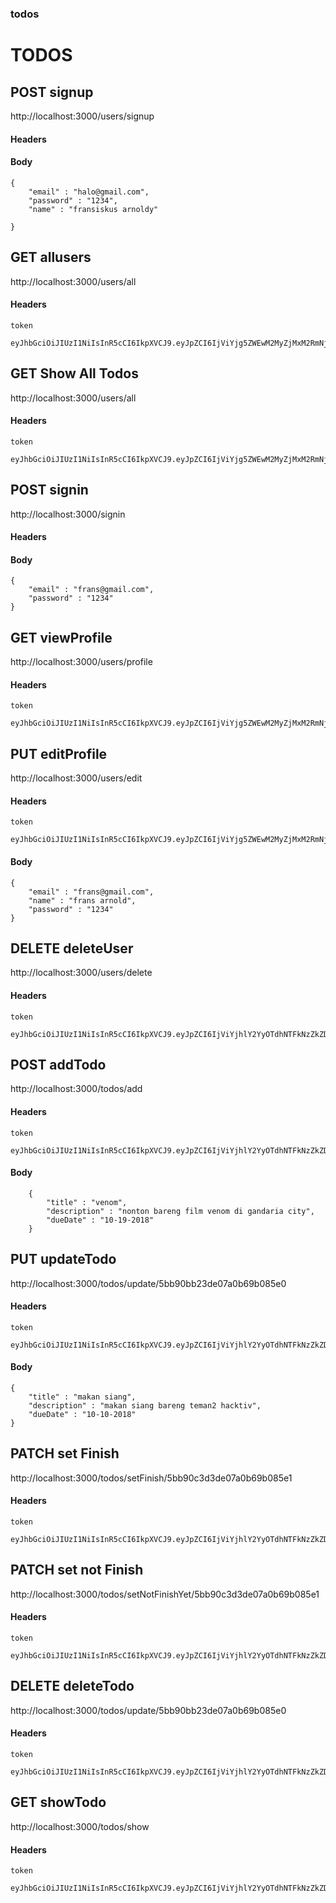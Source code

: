 ### todos

TODOS
=====


POST signup
-----------

http://localhost:3000/users/signup

#### Headers

#### Body
```
{
    "email" : "halo@gmail.com",
    "password" : "1234",
    "name" : "fransiskus arnoldy"

}
```

GET allusers
------------

http://localhost:3000/users/all

#### Headers
```
token

eyJhbGciOiJIUzI1NiIsInR5cCI6IkpXVCJ9.eyJpZCI6IjViYjg5ZWEwM2MyZjMxM2RmNjVhNTE5NyIsImVtYWlsIjoiaGFsb0BnbWFpbC5jb20iLCJuYW1lIjoiZnJhbnNpc2t1cyBhcm5vbGR5IiwiaWF0IjoxNTM4ODQwODQ4fQ.x87xTVmdlChvcP2cWgsrZQ8LkGA51ea8DrP7FRRSTLA
```
GET Show All Todos
------------------

http://localhost:3000/users/all

#### Headers
```
token

eyJhbGciOiJIUzI1NiIsInR5cCI6IkpXVCJ9.eyJpZCI6IjViYjg5ZWEwM2MyZjMxM2RmNjVhNTE5NyIsImVtYWlsIjoiaGFsb0BnbWFpbC5jb20iLCJuYW1lIjoiZnJhbnNpc2t1cyBhcm5vbGR5IiwiaWF0IjoxNTM4ODQwODQ4fQ.x87xTVmdlChvcP2cWgsrZQ8LkGA51ea8DrP7FRRSTLA
```

POST signin
-----------

http://localhost:3000/signin

#### Headers

#### Body
```
{
    "email" : "frans@gmail.com",
    "password" : "1234"
}
```
GET viewProfile
---------------

http://localhost:3000/users/profile
#### Headers
```
token

eyJhbGciOiJIUzI1NiIsInR5cCI6IkpXVCJ9.eyJpZCI6IjViYjg5ZWEwM2MyZjMxM2RmNjVhNTE5NyIsImVtYWlsIjoiaGFsb0BnbWFpbC5jb20iLCJuYW1lIjoiZnJhbnNpc2t1cyBhcm5vbGR5IiwiaWF0IjoxNTM4ODQwODQ4fQ.x87xTVmdlChvcP2cWgsrZQ8LkGA51ea8DrP7FRRSTLA
```


PUT editProfile
---------------

http://localhost:3000/users/edit

#### Headers
```
token

eyJhbGciOiJIUzI1NiIsInR5cCI6IkpXVCJ9.eyJpZCI6IjViYjg5ZWEwM2MyZjMxM2RmNjVhNTE5NyIsImVtYWlsIjoiaGFsb0BnbWFpbC5jb20iLCJuYW1lIjoiZnJhbnNpc2t1cyBhcm5vbGR5IiwiaWF0IjoxNTM4ODQwODQ4fQ.x87xTVmdlChvcP2cWgsrZQ8LkGA51ea8DrP7FRRSTLA
```
#### Body
```
{
    "email" : "frans@gmail.com",
    "name" : "frans arnold",
    "password" : "1234"
}
```
DELETE deleteUser
-----------------

http://localhost:3000/users/delete
#### Headers
```
token

eyJhbGciOiJIUzI1NiIsInR5cCI6IkpXVCJ9.eyJpZCI6IjViYjhlY2YyOTdhNTFkNzZkZDUwNGY4NCIsImVtYWlsIjoiaGFsb0BnbWFpbC5jb20iLCJuYW1lIjoiZnJhbnNoaXJvIiwiaXNHb29nbGUiOmZhbHNlLCJpYXQiOjE1Mzg4NTM2ODV9.OzRkzV4UJ8RNIxEzo4BEvJ5os0QMe42xPpqClhTaFFM
```

POST addTodo
------------

http://localhost:3000/todos/add

#### Headers
```
token

eyJhbGciOiJIUzI1NiIsInR5cCI6IkpXVCJ9.eyJpZCI6IjViYjhlY2YyOTdhNTFkNzZkZDUwNGY4NCIsImVtYWlsIjoiaGFsb0BnbWFpbC5jb20iLCJuYW1lIjoiZnJhbnNoaXJvIiwiaXNHb29nbGUiOmZhbHNlLCJpYXQiOjE1Mzg4NTM2ODV9.OzRkzV4UJ8RNIxEzo4BEvJ5os0QMe42xPpqClhTaFFM
```
#### Body
```
    {
    	"title" : "venom",
    	"description" : "nonton bareng film venom di gandaria city",
    	"dueDate" : "10-19-2018"
    }
```

PUT updateTodo
--------------

http://localhost:3000/todos/update/5bb90bb23de07a0b69b085e0

#### Headers
```
token

eyJhbGciOiJIUzI1NiIsInR5cCI6IkpXVCJ9.eyJpZCI6IjViYjhlY2YyOTdhNTFkNzZkZDUwNGY4NCIsImVtYWlsIjoiaGFsb0BnbWFpbC5jb20iLCJuYW1lIjoiZnJhbnNoaXJvIiwiaXNHb29nbGUiOmZhbHNlLCJpYXQiOjE1Mzg4NTM2ODV9.OzRkzV4UJ8RNIxEzo4BEvJ5os0QMe42xPpqClhTaFFM
```
#### Body
```
{
    "title" : "makan siang",
    "description" : "makan siang bareng teman2 hacktiv",
    "dueDate" : "10-10-2018"
}
```
PATCH set Finish
----------------

http://localhost:3000/todos/setFinish/5bb90c3d3de07a0b69b085e1

#### Headers
```
token

eyJhbGciOiJIUzI1NiIsInR5cCI6IkpXVCJ9.eyJpZCI6IjViYjhlY2YyOTdhNTFkNzZkZDUwNGY4NCIsImVtYWlsIjoiaGFsb0BnbWFpbC5jb20iLCJuYW1lIjoiZnJhbnNoaXJvIiwiaXNHb29nbGUiOmZhbHNlLCJpYXQiOjE1Mzg4NTM2ODV9.OzRkzV4UJ8RNIxEzo4BEvJ5os0QMe42xPpqClhTaFFM
```

PATCH set not Finish
--------------------

http://localhost:3000/todos/setNotFinishYet/5bb90c3d3de07a0b69b085e1

#### Headers
```
token

eyJhbGciOiJIUzI1NiIsInR5cCI6IkpXVCJ9.eyJpZCI6IjViYjhlY2YyOTdhNTFkNzZkZDUwNGY4NCIsImVtYWlsIjoiaGFsb0BnbWFpbC5jb20iLCJuYW1lIjoiZnJhbnNoaXJvIiwiaXNHb29nbGUiOmZhbHNlLCJpYXQiOjE1Mzg4NTM2ODV9.OzRkzV4UJ8RNIxEzo4BEvJ5os0QMe42xPpqClhTaFFM
```
DELETE deleteTodo
-----------------

http://localhost:3000/todos/update/5bb90bb23de07a0b69b085e0

#### Headers
```
token

eyJhbGciOiJIUzI1NiIsInR5cCI6IkpXVCJ9.eyJpZCI6IjViYjhlY2YyOTdhNTFkNzZkZDUwNGY4NCIsImVtYWlsIjoiaGFsb0BnbWFpbC5jb20iLCJuYW1lIjoiZnJhbnNoaXJvIiwiaXNHb29nbGUiOmZhbHNlLCJpYXQiOjE1Mzg4NTM2ODV9.OzRkzV4UJ8RNIxEzo4BEvJ5os0QMe42xPpqClhTaFFM
```

GET showTodo
------------

http://localhost:3000/todos/show

#### Headers
```
token

eyJhbGciOiJIUzI1NiIsInR5cCI6IkpXVCJ9.eyJpZCI6IjViYjhlY2YyOTdhNTFkNzZkZDUwNGY4NCIsImVtYWlsIjoiaGFsb0BnbWFpbC5jb20iLCJuYW1lIjoiZnJhbnNoaXJvIiwiaXNHb29nbGUiOmZhbHNlLCJpYXQiOjE1Mzg4NTM2ODV9.OzRkzV4UJ8RNIxEzo4BEvJ5os0QMe42xPpqClhTaFFM
```